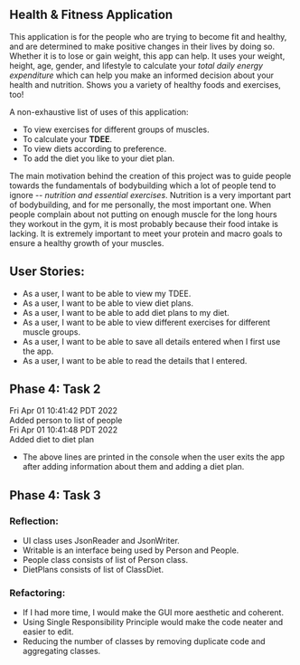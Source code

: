 ## Health & Fitness Application

This application is for the people who are trying to become fit and healthy, and are determined to make positive changes in their lives by doing so. Whether it is to lose or gain weight, 
this app can help. It uses your weight, height,
age, gender, and lifestyle to calculate your 
*total daily energy expenditure* which can help you make an informed decision about your health and nutrition. Shows you a variety of healthy foods and exercises, too!

A non-exhaustive list of uses of this application:
- To view exercises for different groups of muscles.
- To calculate your **TDEE**.
- To view diets according to preference.
- To add the diet you like to your diet plan.

The main motivation behind 
the creation of this project was to guide people
towards the fundamentals of bodybuilding which a lot 
of people tend to ignore -- *nutrition and essential 
exercises*. 
Nutrition is a very important part of bodybuilding, 
and for me personally, the most important one.
When people complain about not putting on enough muscle
for the long hours they workout in the gym, 
it is most probably because their food 
intake is lacking. It is extremely important to 
meet your protein and macro goals to ensure a healthy growth of your muscles.

## User Stories: 
- As a user, I want to be able to view my TDEE.
- As a user, I want to be able to view diet plans.
- As a user, I want to be able to add diet plans to my diet.
- As a user, I want to be able to view different exercises for different muscle groups.
- As a user, I want to be able to save all details entered when I first use the app.
- As a user, I want to be able to read the details that I entered.

## Phase 4: Task 2
Fri Apr 01 10:41:42 PDT 2022 \
Added person to list of people \
Fri Apr 01 10:41:48 PDT 2022 \
Added diet to diet plan

- The above lines are printed in the console when the user exits the app after adding information about them and adding a diet plan.

## Phase 4: Task 3

### Reflection:
- UI class uses JsonReader and JsonWriter.
- Writable is an interface being used by Person and People.
- People class consists of list of Person class.
- DietPlans consists of list of ClassDiet.

### Refactoring:
- If I had more time, I would make the GUI more aesthetic and coherent.
- Using Single Responsibility Principle would make the code neater and easier to edit.
- Reducing the number of classes by removing duplicate code and aggregating classes.
